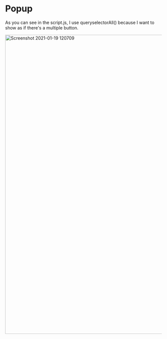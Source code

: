 # Popup
As you can see in the script.js, I use queryselectorAll() because I want to show as if there's a multiple button.


<img width="960" alt="Screenshot 2021-01-19 120709" src="https://user-images.githubusercontent.com/77499306/104987345-73b41f80-5a50-11eb-8e13-506c78c7a9d3.png">
